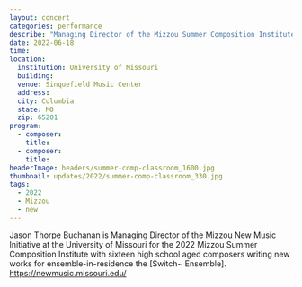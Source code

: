 ```yaml
---
layout: concert
categories: performance
describe: "Managing Director of the Mizzou Summer Composition Institute with the [Switch~ Ensemble]."
date: 2022-06-18
time:
location:
  institution: University of Missouri
  building:
  venue: Sinquefield Music Center
  address:
  city: Columbia
  state: MO
  zip: 65201
program:
  - composer:
    title:
  - composer:
    title:
headerImage: headers/summer-comp-classroom_1600.jpg
thumbnail: updates/2022/summer-comp-classroom_330.jpg
tags:
  - 2022
  - Mizzou
  - new
---
```


Jason Thorpe Buchanan is Managing Director of the Mizzou New Music Initiative at the University of Missouri for the 2022 Mizzou Summer Composition Institute with sixteen high school aged composers writing new works for ensemble-in-residence the [Switch~ Ensemble]. https://newmusic.missouri.edu/
